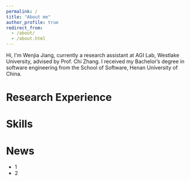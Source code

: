 ```yaml
---
permalink: /
title: "About me"
author_profile: true
redirect_from:
  - /about/
  - /about.html
---
```


Hi, I'm Wenjia Jiang, currently a research assistant at AGI Lab, Westlake University, advised by Prof. Chi Zhang. I received my Bachelor’s degree in software engineering from the School of Software, Henan University of China.

# Research Experience

# Skills

# News

- 1
- 2

